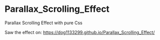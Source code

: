 # Parallax_Scrolling_Effect
Parallax Scrolling Effect with pure Css

Saw the effect on:
https://dog1133299.github.io/Parallax_Scrolling_Effect/
